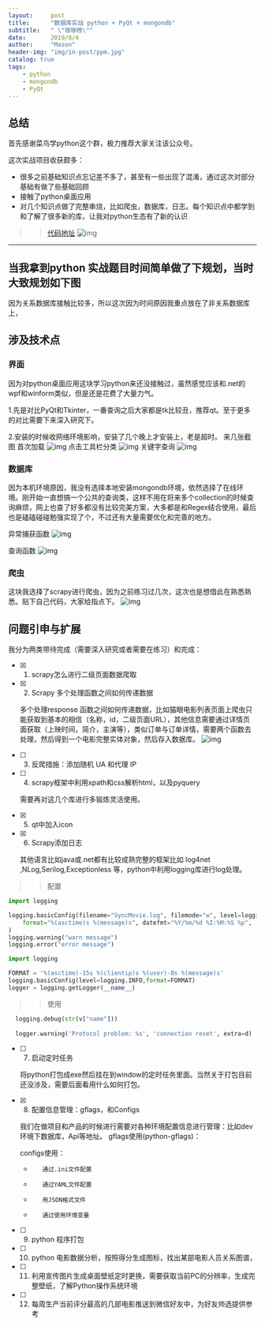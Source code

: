 ```yaml
---
layout:     post
title:      "数据库实战 python + PyQt + mongondb"
subtitle:   " \"琅琊榜\""
date:       2019/8/4
author:     "Mason"
header-img: "img/in-post/ppm.jpg"
catalog: true
tags:
    - python    
    - mongondb
    - PyQt
---
```


## 总结

首先感谢菜鸟学python这个群，极力推荐大家关注该公众号。

这次实战项目收获颇多：
- 很多之前基础知识点忘记差不多了，甚至有一些出现了混淆，通过这次对部分基础有做了些基础回顾
- 接触了python桌面应用
- 对几个知识点做了完整串烧，比如爬虫，数据库，日志。每个知识点中都学到和了解了很多新的库，让我对python生态有了新的认识

>> [代码地址](https://github.com/mwei2018/python/tree/master/Examples/03move)
![img](/img/in-post/movie.jpeg)
---

## 当我拿到python 实战题目时间简单做了下规划，当时大致规划如下图


因为关系数据库接触比较多，所以这次因为时间原因我重点放在了非关系数据库上，

## 涉及技术点

### 界面

因为对python桌面应用这块学习python来还没接触过，虽然感觉应该和.net的wpf和winform类似，但是还是花费了大量力气。

1.先是对比PyQt和Tkinter，一番查询之后大家都是tk比较丑，推荐qt。至于更多的对比需要下来深入研究下。

2.安装的时候收网络环境影响，安装了几个晚上才安装上，老是超时。
来几张截图
首次加载
![img](/img/in-post/window1.png)
点击工具栏分类
![img](/img/in-post/window2.png)
关键字查询
![img](/img/in-post/window3.png)

### 数据库

因为本机环境原因，我没有选择本地安装mongondb环境，依然选择了在线环境。刚开始一直想搞一个公共的查询类，这样不用在将来多个collection的时候查询麻烦，网上也查了好多都没有比较完美方案，大多都是和Regex结合使用，最后也是磕磕碰碰勉强实现了个，不过还有大量需要优化和完善的地方。

异常捕获函数
![img](/img/in-post/db1.jpeg)

查询函数
![img](/img/in-post/db2.jpeg)


### 爬虫

这块我选择了scrapy进行爬虫，因为之前练习过几次，这次也是想借此在熟悉熟悉。贴下自己代码，大家给指点下。
 ![img](/img/in-post/scrapy.jpg)

## 问题引申与扩展

我分为两类带待完成（需要深入研究或者需要在练习）和完成：

- [x] 1. scrapy怎么进行二级页面数据爬取


- [x] 2. Scrapy 多个处理函数之间如何传递数据

  多个处理response 函数之间如何传递数据，比如猫眼电影列表页面上爬虫只能获取到基本的相信（名称，id，二级页面URL），其他信息需要通过详情页面获取（上映时间，简介，主演等），类似订单与订单详情，需要两个函数去处理，然后得到一个电影完整实体对象，然后存入数据库。
   ![img](/img/in-post/meat.png)

- [ ] 3. 反爬措施：添加随机 UA 和代理 IP


- [ ] 4. scrapy框架中利用xpath和css解析html，以及pyquery

  需要再对这几个库进行多锻炼灵活使用。
- [x] 5. qt中加入icon


- [x] 6. Scrapy添加日志

   其他语言比如java或.net都有比较成熟完整的框架比如 log4net ,NLog,Serilog,Exceptionless 等，python中利用logging库进行log处理。
  
>> 配置

```py
import logging

logging.basicConfig(filename="SyncMovie.log", filemode="w", level=logging.DEBUG,
    format="%(asctime)s %(message)s", datefmt="%Y/%m/%d %I:%M:%S %p",
)
logging.warning("warn message")
logging.error("error message")
```

```py
import logging

FORMAT = '%(asctime)-15s %(clientip)s %(user)-8s %(message)s'
logging.basicConfig(level=logging.INFO,format=FORMAT)
logger = logging.getLogger(__name__)

```

>> 使用

```py
  logging.debug(str(v["name"]))
  
  logger.warning('Protocol problem: %s', 'connection reset', extra=d)
```

- [ ] 7. 启动定时任务

  将python打包成exe然后挂在到window的定时任务里面。当然关于打包目前还没涉及，需要后面看用什么如何打包。

- [x] 8. 配置信息管理：gflags，和Configs

  我们在做项目和产品的时候进行需要对各种环境配置信息进行管理：比如dev环境下数据库，Api等地址。
  gflags使用(python-gflags)：

  configs使用：
  -        通过.ini文件配置
  -        通过YAML文件配置
  -        用JSON格式文件
  -        通过使用环境变量

- [ ] 9. python 程序打包
- [ ] 10. python 电影数据分析，按照得分生成图标，找出某部电影人员关系图谱，
- [ ] 11. 利用宣传图片生成桌面壁纸定时更换，需要获取当前PC的分辨率，生成完整壁纸，了解Python操作系统环境
- [ ] 12. 每周生产当前评分最高的几部电影推送到微信好友中，为好友帅选提供参考


